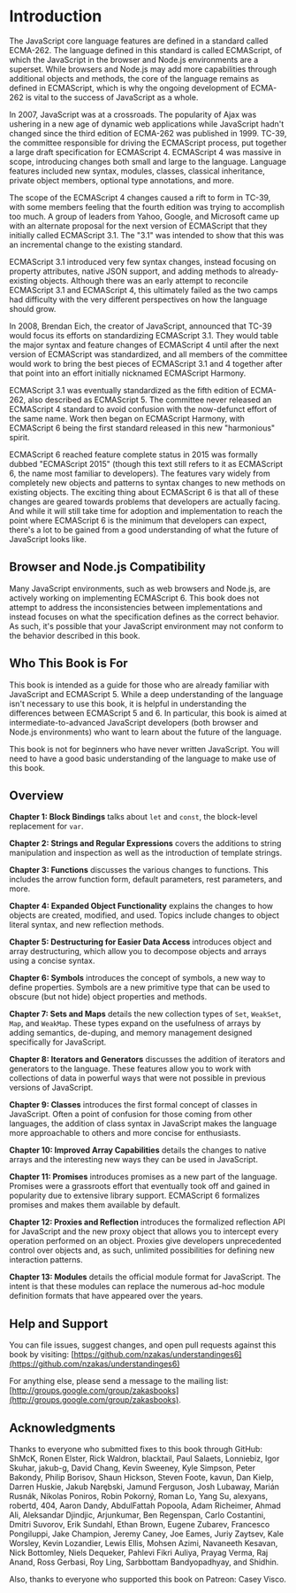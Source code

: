 # Introduction

The JavaScript core language features are defined in a standard called ECMA-262. The language defined in this standard is called ECMAScript, of which the JavaScript in the browser and Node.js environments are a superset. While browsers and Node.js may add more capabilities through additional objects and methods, the core of the language remains as defined in ECMAScript, which is why the ongoing development of ECMA-262 is vital to the success of JavaScript as a whole.

In 2007, JavaScript was at a crossroads. The popularity of Ajax was ushering in a new age of dynamic web applications while JavaScript hadn't changed since the third edition of ECMA-262 was published in 1999. TC-39, the committee responsible for driving the ECMAScript process, put together a large draft specification for ECMAScript 4. ECMAScript 4 was massive in scope, introducing changes both small and large to the language. Language features included new syntax, modules, classes, classical inheritance, private object members, optional type annotations, and more.

The scope of the ECMAScript 4 changes caused a rift to form in TC-39, with some members feeling that the fourth edition was trying to accomplish too much. A group of leaders from Yahoo, Google, and Microsoft came up with an alternate proposal for the next version of ECMAScript that they initially called ECMAScript 3.1. The "3.1" was intended to show that this was an incremental change to the existing standard.

ECMAScript 3.1 introduced very few syntax changes, instead focusing on property attributes, native JSON support, and adding methods to already-existing objects. Although there was an early attempt to reconcile ECMAScript 3.1 and ECMAScript 4, this ultimately failed as the two camps had difficulty with the very different perspectives on how the language should grow.

In 2008, Brendan Eich, the creator of JavaScript, announced that TC-39 would focus its efforts on standardizing ECMAScript 3.1. They would table the major syntax and feature changes of ECMAScript 4 until after the next version of ECMAScript was standardized, and all members of the committee would work to bring the best pieces of ECMAScript 3.1 and 4 together after that point into an effort initially nicknamed ECMAScript Harmony.

ECMAScript 3.1 was eventually standardized as the fifth edition of ECMA-262, also described as ECMAScript 5. The committee never released an ECMAScript 4 standard to avoid confusion with the now-defunct effort of the same name. Work then began on ECMAScript Harmony, with ECMAScript 6 being the first standard released in this new "harmonious" spirit.

ECMAScript 6 reached feature complete status in 2015 was formally dubbed "ECMAScript 2015" (though this text still refers to it as ECMAScript 6, the name most familiar to developers). The features vary widely from completely new objects and patterns to syntax changes to new methods on existing objects. The exciting thing about ECMAScript 6 is that all of these changes are geared towards problems that developers are actually facing. And while it will still take time for adoption and implementation to reach the point where ECMAScript 6 is the minimum that developers can expect, there's a lot to be gained from a good understanding of what the future of JavaScript looks like.

## Browser and Node.js Compatibility

Many JavaScript environments, such as web browsers and Node.js, are actively working on implementing ECMAScript 6. This book does not attempt to address the inconsistencies between implementations and instead focuses on what the specification defines as the correct behavior. As such, it's possible that your JavaScript environment may not conform to the behavior described in this book.

## Who This Book is For

This book is intended as a guide for those who are already familiar with JavaScript and ECMAScript 5. While a deep understanding of the language isn't necessary to use this book, it is helpful in understanding the differences between ECMAScript 5 and 6. In particular, this book is aimed at intermediate-to-advanced JavaScript developers (both browser and Node.js environments) who want to learn about the future of the language.

This book is not for beginners who have never written JavaScript. You will need to have a good basic understanding of the language to make use of this book.

## Overview


**Chapter 1: Block Bindings** talks about `let` and `const`, the block-level replacement for `var`.

**Chapter 2: Strings and Regular Expressions** covers the additions to string manipulation and inspection as well as the introduction of template strings.

**Chapter 3: Functions** discusses the various changes to functions. This includes the arrow function form, default parameters, rest parameters, and more.

**Chapter 4: Expanded Object Functionality** explains the changes to how objects are created, modified, and used. Topics include changes to object literal syntax, and new reflection methods.

**Chapter 5: Destructuring for Easier Data Access** introduces object and array destructuring, which allow you to decompose objects and arrays using a concise syntax.

**Chapter 6: Symbols** introduces the concept of symbols, a new way to define properties. Symbols are a new primitive type that can be used to obscure (but not hide) object properties and methods.

**Chapter 7: Sets and Maps** details the new collection types of `Set`, `WeakSet`, `Map`, and `WeakMap`. These types expand on the usefulness of arrays by adding semantics, de-duping, and memory management designed specifically for JavaScript.

**Chapter 8: Iterators and Generators** discusses the addition of iterators and generators to the language. These features allow you to work with collections of data in powerful ways that were not possible in previous versions of JavaScript.

**Chapter 9: Classes** introduces the first formal concept of classes in JavaScript. Often a point of confusion for those coming from other languages, the addition of class syntax in JavaScript makes the language more approachable to others and more concise for enthusiasts.

**Chapter 10: Improved Array Capabilities** details the changes to native arrays and the interesting new ways they can be used in JavaScript.

**Chapter 11: Promises** introduces promises as a new part of the language. Promises were a grassroots effort that eventually took off and gained in popularity due to extensive library support. ECMAScript 6 formalizes promises and makes them available by default.

**Chapter 12: Proxies and Reflection** introduces the formalized reflection API for JavaScript and the new proxy object that allows you to intercept every operation performed on an object. Proxies give developers unprecedented control over objects and, as such, unlimited possibilities for defining new interaction patterns.

**Chapter 13: Modules** details the official module format for JavaScript. The intent is that these modules can replace the numerous ad-hoc module definition formats that have appeared over the years.

## Help and Support

You can file issues, suggest changes, and open pull requests against this book by visiting: [https://github.com/nzakas/understandinges6](https://github.com/nzakas/understandinges6)

For anything else, please send a message to the mailing list: [http://groups.google.com/group/zakasbooks](http://groups.google.com/group/zakasbooks).

## Acknowledgments

Thanks to everyone who submitted fixes to this book through GitHub: ShMcK, Ronen Elster, Rick Waldron, blacktail, Paul Salaets, Lonniebiz, Igor Skuhar, jakub-g, David Chang, Kevin Sweeney, Kyle Simpson, Peter Bakondy, Philip Borisov, Shaun Hickson, Steven Foote, kavun, Dan Kielp, Darren Huskie, Jakub Narębski, Jamund Ferguson, Josh Lubaway, Marián Rusnák, Nikolas Poniros, Robin Pokorný, Roman Lo, Yang Su, alexyans, robertd, 404, Aaron Dandy, AbdulFattah Popoola, Adam Richeimer, Ahmad Ali, Aleksandar Djindjic, Arjunkumar, Ben Regenspan, Carlo Costantini, Dmitri Suvorov, Erik Sundahl, Ethan Brown, Eugene Zubarev, Francesco Pongiluppi, Jake Champion, Jeremy Caney, Joe Eames, Juriy Zaytsev, Kale Worsley, Kevin Lozandier, Lewis Ellis, Mohsen Azimi, Navaneeth Kesavan, Nick Bottomley, Niels Dequeker, Pahlevi Fikri Auliya, Prayag Verma, Raj Anand, Ross Gerbasi, Roy Ling, Sarbbottam Bandyopadhyay, and Shidhin.

Also, thanks to everyone who supported this book on Patreon: Casey Visco.
